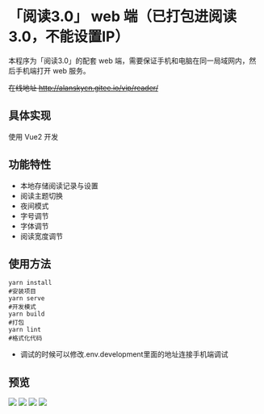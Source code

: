 # 「阅读3.0」 web 端（已打包进阅读3.0，不能设置IP）

本程序为「阅读3.0」的配套 web 端，需要保证手机和电脑在同一局域网内，然后手机端打开 web 服务。

~~在线地址 http://alanskycn.gitee.io/vip/reader/~~

## 具体实现

使用 Vue2 开发

## 功能特性

- 本地存储阅读记录与设置
- 阅读主题切换
- 夜间模式
- 字号调节
- 字体调节
- 阅读宽度调节

## 使用方法

```shell
yarn install
#安装项目
yarn serve
#开发模式
yarn build
#打包
yarn lint
#格式化代码
```
 - 调试的时候可以修改.env.development里面的地址连接手机端调试

## 预览

![](imgs/1.jpg)
![](imgs/2.jpg)
![](imgs/3.jpg)
![](imgs/4.jpg)

